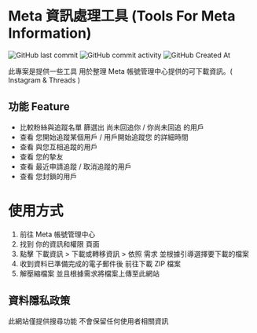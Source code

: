 # Meta 資訊處理工具 (Tools For Meta Information)

![GitHub last commit](https://img.shields.io/github/last-commit/fanyuuu2006/Tools-For-Meta-Infomation?style=flat-square) ![GitHub commit activity](https://img.shields.io/github/commit-activity/y/fanyuuu2006/Tools-For-Meta-Infomation?style=flat-square) ![GitHub Created At](https://img.shields.io/github/created-at/fanyuuu2006/Tools-For-Meta-Infomation?style=flat-square)

此專案是提供一些工具
用於整理 Meta 帳號管理中心提供的可下載資訊。( Instagram & Threads )

## 功能 Feature

- 比較粉絲與追蹤名單 篩選出 尚未回追你 / 你尚未回追 的用戶
- 查看 您開始追蹤某個用戶 / 用戶開始追蹤您 的詳細時間
- 查看 與您互相追蹤的用戶
- 查看 您的摯友
- 查看 最近申請追蹤 / 取消追蹤的用戶
- 查看 您封鎖的用戶

# 使用方式

1. 前往 Meta 帳號管理中心
2. 找到 你的資訊和權限 頁面
3. 點擊 下載資訊 > 下載或轉移資訊 > 依照 需求 並根據引導選擇要下載的檔案
4. 收到資料已準備完成的電子郵件後 前往下載 ZIP 檔案
5. 解壓縮檔案 並且根據需求將檔案上傳至此網站

## 資料隱私政策

此網站僅提供搜尋功能
不會保留任何使用者相關資訊
